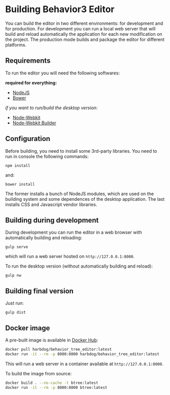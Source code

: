# Building Behavior3 Editor

You can build the editor in two different environments: for development and for production. For development you can run a local web server that will build and reload automatically the application for each new modification on the project. The production mode builds and package the editor for different platforms.


## Requirements

To run the editor you will need the following softwares:

**required for everything:**
- [NodeJS](https://nodejs.org)
- [Bower](http://bower.io)

*if you want to run/build the desktop version:*
- [Node-Webkit](http://nwjs.io)
- [Node-Webkit Builder](https://github.com/nwjs/nw-builder)


## Configuration

Before building, you need to install some 3rd-party libraries. You need to run in console the following commands:

    npm install

and:

    bower install

The former installs a bunch of NodeJS modules, which are used on the building system and some dependences of the desktop application. The last installs CSS and Javascript vendor libraries.


## Building during development

During development you can run the editor in a web browser with automatically building and reloading:

    gulp serve

which will run a web server hosted on `http://127.0.0.1:8000`.

To run the desktop version (without automatically building and reload):

    gulp nw


## Building final version

Just run:

    gulp dist


## Docker image

A pre-built image is available in [Docker Hub](https://hub.docker.com/r/harbdog/behavior_tree_editor):

```bash
docker pull harbdog/behavior_tree_editor:latest
docker run -it --rm -p 8000:8000 harbdog/behavior_tree_editor:latest
```

This will run a web server in a container available at `http://127.0.0.1:8000`.

To build the image from source:

```bash
docker build . --no-cache -t btree:latest
docker run -it --rm -p 8000:8000 btree:latest
```
